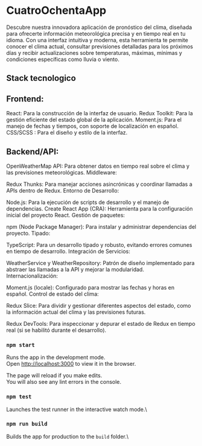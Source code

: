 # CuatroOchentaApp

Descubre nuestra innovadora aplicación de pronóstico del clima, diseñada para ofrecerte información meteorológica precisa y en tiempo real en tu idioma. Con una interfaz intuitiva y moderna, esta herramienta te permite conocer el clima actual, consultar previsiones detalladas para los próximos días y recibir actualizaciones sobre temperaturas, máximas, mínimas y condiciones específicas como lluvia o viento.

## Stack tecnologico

## Frontend:

React: Para la construcción de la interfaz de usuario.
Redux Toolkit: Para la gestión eficiente del estado global de la aplicación.
Moment.js: Para el manejo de fechas y tiempos, con soporte de localización en español.
CSS/SCSS : Para el diseño y estilo de la interfaz.

## Backend/API:

OpenWeatherMap API: Para obtener datos en tiempo real sobre el clima y las previsiones meteorológicas.
Middleware:

Redux Thunks: Para manejar acciones asincrónicas y coordinar llamadas a APIs dentro de Redux.
Entorno de Desarrollo:

Node.js: Para la ejecución de scripts de desarrollo y el manejo de dependencias.
Create React App (CRA): Herramienta para la configuración inicial del proyecto React.
Gestión de paquetes:

npm (Node Package Manager): Para instalar y administrar dependencias del proyecto.
Tipado:

TypeScript: Para un desarrollo tipado y robusto, evitando errores comunes en tiempo de desarrollo.
Integración de Servicios:

WeatherService y WeatherRepository: Patrón de diseño implementado para abstraer las llamadas a la API y mejorar la modularidad.
Internacionalización:

Moment.js (locale): Configurado para mostrar las fechas y horas en español.
Control de estado del clima:

Redux Slice: Para dividir y gestionar diferentes aspectos del estado, como la información actual del clima y las previsiones futuras.

Redux DevTools: Para inspeccionar y depurar el estado de Redux en tiempo real (si se habilitó durante el desarrollo).

### `npm start`

Runs the app in the development mode.\
Open [http://localhost:3000](http://localhost:3000) to view it in the browser.

The page will reload if you make edits.\
You will also see any lint errors in the console.

### `npm test`

Launches the test runner in the interactive watch mode.\

### `npm run build`

Builds the app for production to the `build` folder.\

